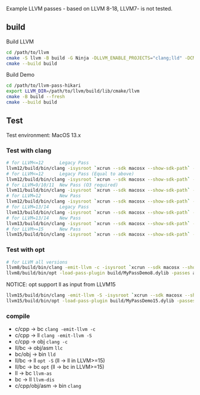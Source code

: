 
Example LLVM passes - based on LLVM 8-18, LLVM7- is not tested.

## build

Build LLVM
```bash
cd /path/to/llvm
cmake -S llvm -B build -G Ninja -DLLVM_ENABLE_PROJECTS="clang;lld" -DCMAKE_BUILD_TYPE=Debug 
cmake --build build
```

Build Demo
```bash
cd /path/to/llvm-pass-hikari
export LLVM_DIR=/path/to/llvm/build/lib/cmake/llvm
cmake -B build --fresh
cmake --build build
```

## Test

Test environment:   MacOS 13.x

### Test with clang

```bash
# for LLVM<=12      Legacy Pass
llvm12/build/bin/clang -isysroot `xcrun --sdk macosx --show-sdk-path` -Xclang -load -Xclang build/MyPassDemo12.dylib /tmp/1.cpp
# for LLVM<=12      Legacy Pass (Equal to above)
llvm12/build/bin/clang -isysroot `xcrun --sdk macosx --show-sdk-path` -fplugin=build/MyPassDemo12.dylib /tmp/1.cpp
# for LLVM=9/10/11  New Pass (O3 required)
llvm11/build/bin/clang -isysroot `xcrun --sdk macosx --show-sdk-path` -fexperimental-new-pass-manager -fpass-plugin=build/MyPassDemo11.dylib /tmp/1.cpp -O3
# for LLVM=12       New Pass
llvm12/build/bin/clang -isysroot `xcrun --sdk macosx --show-sdk-path` -fexperimental-new-pass-manager -fpass-plugin=build/MyPassDemo12.dylib /tmp/1.cpp
# for LLVM=13/14    Legacy Pass
llvm13/build/bin/clang -isysroot `xcrun --sdk macosx --show-sdk-path` -flegacy-pass-manager -fplugin=build/MyPassDemo13.dylib /tmp/1.cpp
# for LLVM=13/14    New Pass
llvm13/build/bin/clang -isysroot `xcrun --sdk macosx --show-sdk-path` -fpass-plugin=build/MyPassDemo13.dylib /tmp/1.cpp
# for LLVM>=15      New Pass
llvm15/build/bin/clang -isysroot `xcrun --sdk macosx --show-sdk-path` -fpass-plugin=build/MyPassDemo15.dylib /tmp/1.cpp
```

### Test with opt

```bash
# for LLVM all versions
llvm8/build/bin/clang -emit-llvm -c -isysroot `xcrun --sdk macosx --show-sdk-path` -o /tmp/test.bc /tmp/test.cpp
llvm8/build/bin/opt -load-pass-plugin build/MyPassDemo8.dylib -passes all -S -o /tmp/test_new.bc /tmp/test.bc
```

NOTICE: opt support ll as input from LLVM15  

```bash
llvm15/build/bin/clang -emit-llvm -S -isysroot `xcrun --sdk macosx --show-sdk-path` -o /tmp/test.ll /tmp/test.cpp
llvm15/build/bin/opt -load-pass-plugin build/MyPassDemo15.dylib -passes all -S -o /tmp/test_new.ll /tmp/test.ll 
```

### compile

* c/cpp -> bc `clang -emit-llvm -c`
* c/cpp -> ll `clang -emit-llvm -S`
* c/cpp -> obj `clang -c`
* ll/bc -> obj/asm `llc`
* bc/obj -> bin `lld`
* ll/bc -> ll `opt -S` (ll -> ll in LLVM>=15)
* ll/bc -> bc `opt` (ll -> bc in LLVM>=15)
* ll -> bc `llvm-as`
* bc -> ll `llvm-dis`
* c/cpp/obj/asm -> bin `clang`

